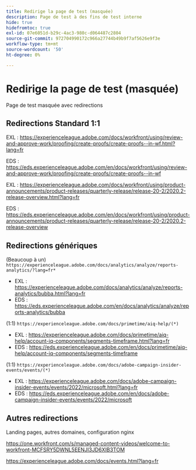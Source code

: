 ```yaml
---
title: Redirige la page de test (masquée)
description: Page de test à des fins de test interne
hide: true
hidefromtoc: true
exl-id: 07e6051d-b29c-4ac3-980c-d064487c2804
source-git-commit: 972704990172c966a27744b49b9f7af5626e9f3e
workflow-type: tm+mt
source-wordcount: '50'
ht-degree: 0%

---
```


# Redirige la page de test (masquée)

Page de test masquée avec redirections

## Redirections Standard 1:1

EXL : <https://experienceleague.adobe.com/docs/workfront/using/review-and-approve-work/proofing/create-proofs/create-proofs--in-wf.html?lang=fr>

EDS : <https://eds.experienceleague.adobe.com/en/docs/workfront/using/review-and-approve-work/proofing/create-proofs/create-proofs--in-wf>

EXL : <https://experienceleague.adobe.com/docs/workfront/using/product-announcements/product-releases/quarterly-release/release-20-2/2020.2-release-overview.html?lang=fr>

EDS : <https://eds.experienceleague.adobe.com/en/docs/workfront/using/product-announcements/product-releases/quarterly-release/release-20-2/2020.2-release-overview>

## Redirections génériques

(Beaucoup à un) `https://experienceleague.adobe.com/docs/analytics/analyze/reports-analytics/?lang=fr*`

* EXL : <https://experienceleague.adobe.com/docs/analytics/analyze/reports-analytics/bubba.html?lang=fr>
* EDS : <https://eds.experienceleague.adobe.com/en/docs/analytics/analyze/reports-analytics/bubba>

(1:1) `https://experienceleague.adobe.com/docs/primetime/aiq-help/(*)`

* EXL : <https://experienceleague.adobe.com/docs/primetime/aiq-help/account-iq-components/segments-timeframe.html?lang=fr>
* EDS : <https://eds.experienceleague.adobe.com/en/docs/primetime/aiq-help/account-iq-components/segments-timeframe>

(1:1) `https://experienceleague.adobe.com/docs/adobe-campaign-insider-events/events/(*)`

* EXL : <https://experienceleague.adobe.com/docs/adobe-campaign-insider-events/events/2022/microsoft.html?lang=fr>
* EDS : <https://eds.experienceleague.adobe.com/en/docs/adobe-campaign-insider-events/events/2022/microsoft>

## Autres redirections

Landing pages, autres domaines, configuration nginx

<https://one.workfront.com/s/managed-content-videos/welcome-to-workfront-MCFSRY5DWNL5EENJI3JD6XIB3TOM>

<https://experienceleague.adobe.com/docs/events.html?lang=fr>
